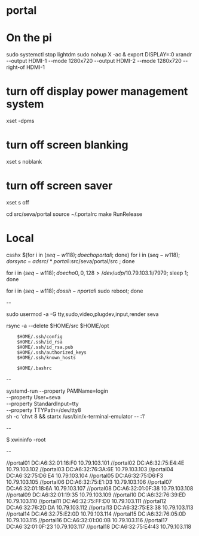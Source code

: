 # portal

# On the pi
sudo systemctl stop lightdm
sudo nohup X -ac &
export DISPLAY=:0
xrandr --output HDMI-1 --mode 1280x720 --output HDMI-2 --mode 1280x720 --right-of HDMI-1
# turn off display power management system
xset -dpms
# turn off screen blanking
xset s noblank
# turn off screen saver
xset s off

cd src/seva/portal
source ~/.portalrc
make RunRelease

# Local

csshx $(for i in $(seq -w 1 18); do echo portal$i; done)
for i in $(seq -w 1 18); do rsync -ad src/* portal$i:src/seva/portal/src ; done

for i in $(seq -w 1 18); do echo 0,0,128 >/dev/udp/10.79.103.1$i/7979; sleep 1; done

for i in $(seq -w 1 18); do ssh -n portal$i sudo reboot; done

-- 

sudo usermod -a -G tty,sudo,video,plugdev,input,render seva

rsync -a --delete
        $HOME/src
        $HOME/opt

        $HOME/.ssh/config
        $HOME/.ssh/id_rsa
        $HOME/.ssh/id_rsa.pub
        $HOME/.ssh/authorized_keys
        $HOME/.ssh/known_hosts

        $HOME/.bashrc


-- 

systemd-run --property PAMName=login \
            --property User=seva \
            --property StandardInput=tty \
            --property TTYPath=/dev/tty8 \
            sh -c 'chvt 8 && startx /usr/bin/x-terminal-emulator -- :1'




-- 

$ xwininfo -root

-- 

//portal01    DC:A6:32:01:16:F0    10.79.103.101
//portal02    DC:A6:32:75:E4:4E    10.79.103.102
//portal03    DC:A6:32:76:3A:6E    10.79.103.103
//portal04    DC:A6:32:75:D6:E4    10.79.103.104
//portal05    DC:A6:32:75:D6:F3    10.79.103.105
//portal06    DC:A6:32:75:E1:D3    10.79.103.106
//portal07    DC:A6:32:01:18:6A    10.79.103.107
//portal08    DC:A6:32:01:0F:38    10.79.103.108
//portal09    DC:A6:32:01:19:35    10.79.103.109
//portal10    DC:A6:32:76:39:ED    10.79.103.110
//portal11    DC:A6:32:75:FF:D0    10.79.103.111
//portal12    DC:A6:32:76:2D:DA    10.79.103.112
//portal13    DC:A6:32:75:E3:38    10.79.103.113
//portal14    DC:A6:32:75:E2:0D    10.79.103.114
//portal15    DC:A6:32:76:05:0D    10.79.103.115
//portal16    DC:A6:32:01:00:0B    10.79.103.116
//portal17    DC:A6:32:01:0F:23    10.79.103.117
//portal18    DC:A6:32:75:E4:43    10.79.103.118

